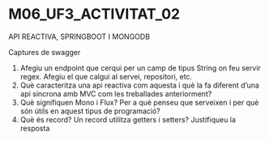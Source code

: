 # M06_UF3_ACTIVITAT_02
API REACTIVA, SPRINGBOOT I MONGODB

Captures de swagger

1. Afegiu un endpoint que cerqui per un camp de tipus String on feu servir regex. Afegiu el que calgui al servei, repositori, etc.
2. Què caracteritza una api reactiva com aquesta i què la fa diferent d’una api síncrona amb MVC com les treballades anteriorment?
3. Què signifiquen Mono i Flux? Per a què penseu que serveixen i per què són útils en aquest tipus de programació?
4. Què és record? Un record utilitza getters i setters? Justifiqueu la resposta
